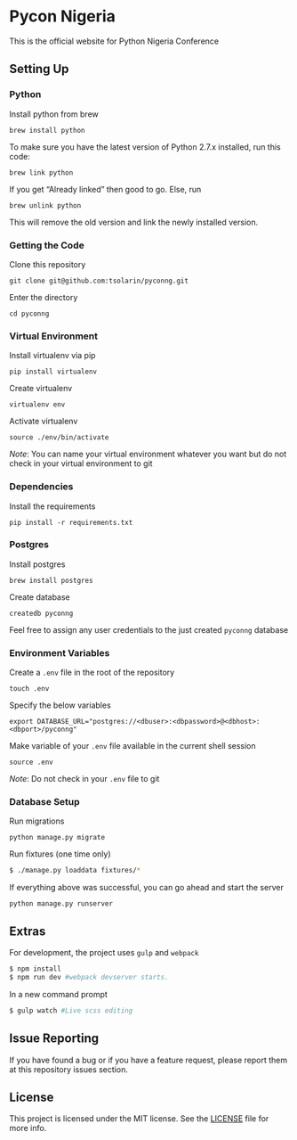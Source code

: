 # Pycon Nigeria

This is the official website for Python Nigeria Conference

## Setting Up

### Python

Install python from brew
```
brew install python
```

To make sure you have the latest version of Python 2.7.x installed, run this code:
```
brew link python
```

If you get “Already linked” then good to go. Else, run
```
brew unlink python
```
This will remove the old version and link the newly installed version.

### Getting the Code

Clone this repository
```
git clone git@github.com:tsolarin/pyconng.git
```

Enter the directory
```
cd pyconng
```

### Virtual Environment

Install virtualenv via pip
```
pip install virtualenv
```

Create virtualenv
```
virtualenv env
```

Activate virtualenv
```
source ./env/bin/activate
```

_Note_: You can name your virtual environment whatever you want but do not check in your virtual environment to git

### Dependencies

Install the requirements
```
pip install -r requirements.txt
```

### Postgres

Install postgres
```
brew install postgres
```

Create database
```
createdb pyconng
```

Feel free to assign any user credentials to the just created `pyconng` database

### Environment Variables

Create a `.env` file in the root of the repository
```
touch .env
```

Specify the below variables
```
export DATABASE_URL="postgres://<dbuser>:<dbpassword>@<dbhost>:<dbport>/pyconng"
```

Make variable of your `.env` file available in the current shell session
```
source .env
```

_Note_: Do not check in your `.env` file to git

### Database Setup

Run migrations
```
python manage.py migrate
```
Run fixtures (one time only)

```bash
$ ./manage.py loaddata fixtures/*
```
If everything above was successful, you can go ahead and start the server
```
python manage.py runserver
```

## Extras
For development, the project uses `gulp` and `webpack`

```bash
$ npm install
$ npm run dev #webpack devserver starts.
```
In a new command prompt
```bash
$ gulp watch #Live scss editing
```

## Issue Reporting

If you have found a bug or if you have a feature request, please report them at this repository issues section.

## License

This project is licensed under the MIT license. See the [LICENSE](LICENSE) file for more info.
